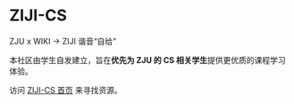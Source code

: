 # ZIJI-CS

ZJU x WIKI -> ZIJI 谐音“自给”

本社区由学生自发建立，旨在**优先为 ZJU 的 CS 相关学生**提供更优质的课程学习体验。

访问 [ZIJI-CS 首页](https://ziji-cs.github.io/) 来寻找资源。